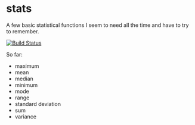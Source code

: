 stats
=====

A few basic statistical functions I seem to need all the time and have to try to remember.

[![Build Status](https://travis-ci.org/banterability/stats.svg?branch=master)](https://travis-ci.org/banterability/stats)

So far:

* maximum
* mean
* median
* minimum
* mode
* range
* standard deviation
* sum
* variance
